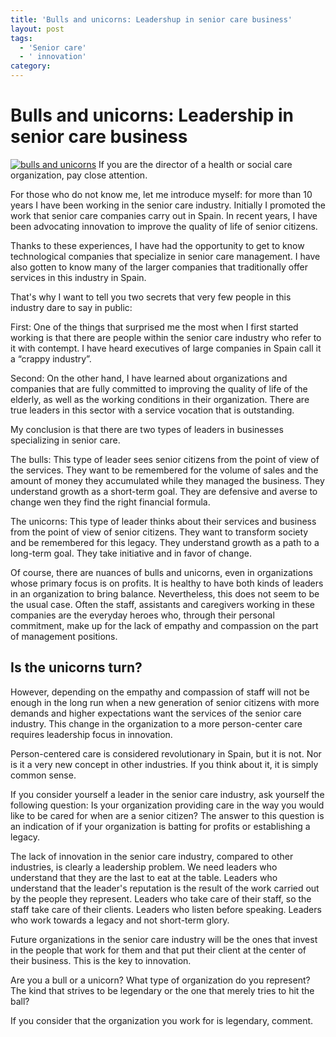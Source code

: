 ```yaml
---
title: 'Bulls and unicorns: Leadershup in senior care business'
layout: post
tags:
  - 'Senior care'
  - ' innovation'
category: 
---
```

# Bulls and unicorns: Leadership in senior care business

[![bulls and unicorns](http://gdurl.com/Xihs "bulls and unicorns")](http://gdurl.com/Xihs "bulls and unicorns")
If you are the director of a health or social care organization, pay close attention.

For those who do not know me, let me introduce myself: for more than 10 years I have been working in the senior care industry. Initially I promoted the work that senior care companies carry out in Spain. In recent years, I have been advocating innovation to improve the quality of life of senior citizens.

Thanks to these experiences, I have had the opportunity to get to know technological companies that specialize in senior care management. I have also gotten to know many of the larger companies that traditionally offer services in this industry in Spain.

That's why I want to tell you two secrets that very few people in this industry dare to say in public:

First: One of the things that surprised me the most when I first started working is that there are people within the senior care industry who refer to it with contempt. I have heard executives of large companies in Spain call it a “crappy industry”.

Second: On the other hand, I have learned about organizations and companies that are fully committed to improving the quality of life of the elderly, as well as the working conditions in their organization. There are true leaders in this sector with a service vocation that is outstanding.

My conclusion is that there are two types of leaders in businesses specializing in senior care.

The bulls: This type of leader sees senior citizens from the point of view of the services. They want to be remembered for the volume of sales and the amount of money they accumulated while they managed the business. They understand growth as a short-term goal. They are defensive and averse to change wen they find the right financial formula.

The unicorns: This type of leader thinks about their services and business from the point of view of senior citizens. They want to transform society and be remembered for this legacy. They understand growth as a path to a long-term goal. They take initiative and in favor of change.

Of course, there are nuances of bulls and unicorns, even in organizations whose primary focus is on profits. It is healthy to have both kinds of leaders in an organization to bring balance. Nevertheless, this does not seem to be the usual case. Often the staff, assistants and caregivers working in these companies are the everyday heroes who, through their personal commitment, make up for the lack of empathy and compassion on the part of management positions. 


## Is the unicorns turn?


However, depending on the empathy and compassion of staff will not be enough in the long run when a new generation of senior citizens with more demands and higher expectations want the services of the senior care industry. This change in the organization to a more person-center care requires leadership focus in innovation.

Person-centered care is considered revolutionary in Spain, but it is not. Nor is it a very new concept in other industries. If you think about it, it is simply common sense. 

If you consider yourself a leader in the senior care industry, ask yourself the following question: Is your organization providing care in the way you would like to be cared for when are a senior citizen? The answer to this question is an indication of if your organization is batting for profits or establishing a legacy.


The lack of innovation in the senior care industry, compared to other industries, is clearly a leadership problem. We need leaders who understand that they are the last to eat at the table. Leaders who understand that the leader's reputation is the result of the work carried out by the people they represent. Leaders who take care of their staff, so the staff take care of their clients. Leaders who listen before speaking. Leaders who work towards a legacy and not short-term glory. 

Future organizations in the senior care industry will be the ones that invest in the people that work for them and that put their client at the center of their business. This is the key to innovation.

Are you a bull or a unicorn? What type of organization do you represent? The kind that strives to be legendary or the one that merely tries to hit the ball?

If you consider that the organization you work for is legendary, comment.
